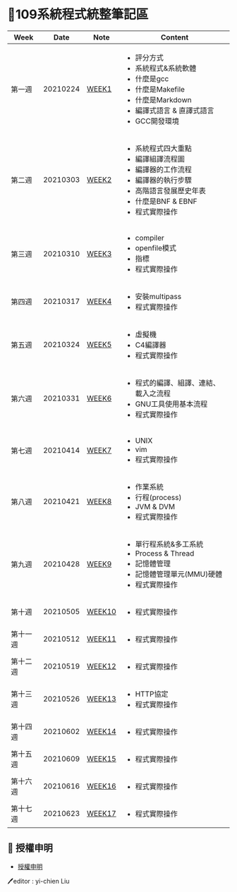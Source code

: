 # 📓109系統程式統整筆記區  
|  Week  |  Date  |  Note  | Content | 
| ------ | ------ | ------ | ------ |
| 第一週 | 20210224 | [WEEK1](https://github.com/yichien1019/sp109b/blob/main/my%20note/WEEK1/week1.md) | <ul><li>評分方式<li>系統程式&系統軟體<li>什麼是gcc<li>什麼是Makefile<li>什麼是Markdown<li>編譯式語言 & 直譯式語言<li>GCC開發環境 |
| 第二週 | 20210303 | [WEEK2](https://github.com/yichien1019/sp109b/blob/main/my%20note/WEEK2/week2.md) | <ul><li>系統程式四大重點<li>編譯組譯流程圖<li>編譯器的工作流程<li>編譯器的執行步驟<li>高階語言發展歷史年表<li>什麼是BNF & EBNF<li>程式實際操作|
| 第三週 | 20210310 | [WEEK3](https://github.com/yichien1019/sp109b/blob/main/my%20note/WEEK3/week3.md) | <ul><li>compiler<li>openfile模式<li>指標<li>程式實際操作<ul> |
| 第四週 | 20210317 | [WEEK4](https://github.com/yichien1019/sp109b/blob/main/my%20note/WEEK4/week4.md) | <ul><li>安裝multipass<li>程式實際操作<ul> |
| 第五週 | 20210324 | [WEEK5](https://github.com/yichien1019/sp109b/blob/main/my%20note/WEEK5/week5.md) | <ul><li>虛擬機<li>C4編譯器<li>程式實際操作<ul> |
| 第六週 | 20210331 | [WEEK6](https://github.com/yichien1019/sp109b/blob/main/my%20note/WEEK6/week6.md) | <ul><li>程式的編譯、組譯、連結、載入之流程<li>GNU工具使用基本流程<li>程式實際操作<ul> |
| 第七週 | 20210414 | [WEEK7](https://github.com/yichien1019/sp109b/blob/main/my%20note/WEEK7/week7.md) | <ul><li>UNIX<li>vim<li>程式實際操作<ul> |
| 第八週 | 20210421 | [WEEK8](https://github.com/yichien1019/sp109b/blob/main/my%20note/WEEK8/week8.md) | <ul><li>作業系統<li>行程(process)<li>JVM & DVM<li>程式實際操作<ul> |
| 第九週 | 20210428 | [WEEK9](https://github.com/yichien1019/sp109b/blob/main/my%20note/WEEK9/week9.md) | <ul><li>單行程系統&多工系統<li>Process & Thread<li>記憶體管理<li>記憶體管理單元(MMU)硬體<li>程式實際操作<ul> |
| 第十週 | 20210505 | [WEEK10](https://github.com/yichien1019/sp109b/blob/main/my%20note/WEEK10/week10.md) | <ul><li>程式實際操作<ul> |
| 第十一週 | 20210512 | [WEEK11](https://github.com/yichien1019/sp109b/blob/main/my%20note/WEEK11/week11.md) | <ul><li>程式實際操作<ul> |
| 第十二週 | 20210519 | [WEEK12](https://github.com/yichien1019/sp109b/blob/main/my%20note/WEEK12/week12.md) | <ul><li>程式實際操作<ul> |
| 第十三週 | 20210526 | [WEEK13](https://github.com/yichien1019/sp109b/blob/main/my%20note/WEEK13/week13.md) | <ul><li>HTTP協定<li>程式實際操作<ul> |
| 第十四週 | 20210602 | [WEEK14](https://github.com/yichien1019/sp109b/blob/main/my%20note/WEEK14/week14.md) | <ul><li>程式實際操作<ul> |
| 第十五週 | 20210609 | [WEEK15](https://github.com/yichien1019/sp109b/blob/main/my%20note/WEEK15/week15.md) | <ul><li>程式實際操作<ul> |
| 第十六週 | 20210616 | [WEEK16](https://github.com/yichien1019/sp109b/blob/main/my%20note/WEEK16/week16.md) | <ul><li>程式實際操作<ul> |
| 第十七週 | 20210623 | [WEEK17](https://github.com/yichien1019/sp109b/blob/main/my%20note/WEEK17/week17.md) | <ul><li>程式實際操作<ul> |

## 🌟 授權申明
* [授權申明](https://github.com/yichien1019/sp109b/blob/main/my%20note/WEEK17/week17.md)



🖊️editor : yi-chien Liu